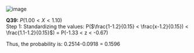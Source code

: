![image](https://github.com/user-attachments/assets/5e906f9f-fbc1-4d56-9ae2-bf5769858f3e)


**Q39:** $P(1.00 < X < 1.10)$\
Step 1: Standardizing the values: P($\frac{1-1.2}{0.15} < \frac{x-1.2}{0.15}) < \frac{1.1-1.2}{0.15}$) = P(-1.33 < z < -0.67)

Thus, the probability is: 0.2514-0.0918 = 0.1596

